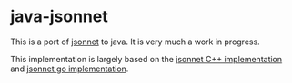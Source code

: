 # java-jsonnet

This is a port of [jsonnet](http://jsonnet.org/) to java. It is very much a work in progress.

This implementation is largely based on the [jsonnet C++ implementation](https://github.com/google/jsonnet) and [jsonnet go implementation](https://github.com/google/go-jsonnet).